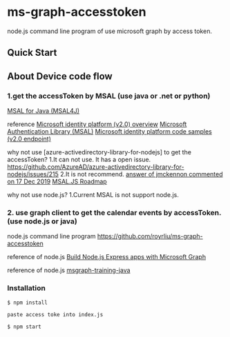 # ms-graph-accesstoken
node.js command line program of use microsoft graph by access token.

## Quick Start

## About Device code flow

### 1.get the accessToken by MSAL (use java or .net or python)
  [MSAL for Java (MSAL4J)](https://github.com/AzureAD/microsoft-authentication-library-for-java) 

  reference 
    [Microsoft identity platform (v2.0) overview](https://docs.microsoft.com/en-us/azure/active-directory/develop/v2-overview) 
    [Microsoft Authentication Library (MSAL)](https://docs.microsoft.com/en-us/azure/active-directory/develop/msal-overview) 
    [Microsoft identity platform code samples (v2.0 endpoint)](https://docs.microsoft.com/en-us/azure/active-directory/develop/sample-v2-code) 

  why not use [azure-activedirectory-library-for-nodejs] to get the accessToken? 
    1.It can not use. It has a open issue. 
      https://github.com/AzureAD/azure-activedirectory-library-for-nodejs/issues/215 
    2.It is not recommend. 
      [answer of jmckennon commented on 17 Dec 2019](https://github.com/AzureAD/azure-activedirectory-library-for-nodejs/issues/199) 
      [MSAL.JS Roadmap](https://github.com/AzureAD/microsoft-authentication-library-for-js/wiki) 

  why not use node.js? 
    1.Current MSAL is not support node.js. 

### 2. use graph client to get the calendar events by accessToken.  (use node.js or java)
  node.js command line program 
    https://github.com/royrliu/ms-graph-accesstoken 

  reference of node.js 
    [Build Node.js Express apps with Microsoft Graph](https://github.com/microsoftgraph/msgraph-training-nodeexpressapp/tree/master/Demos/03-add-msgraph) 
  
  reference of node.js 
    [msgraph-training-java](https://github.com/microsoftgraph/msgraph-training-java/tree/master/demos/03-add-msgraph/graphtutorial) 

### Installation

``` $ npm install ``` 

``` paste access toke into index.js ``` 

``` $ npm start ``` 